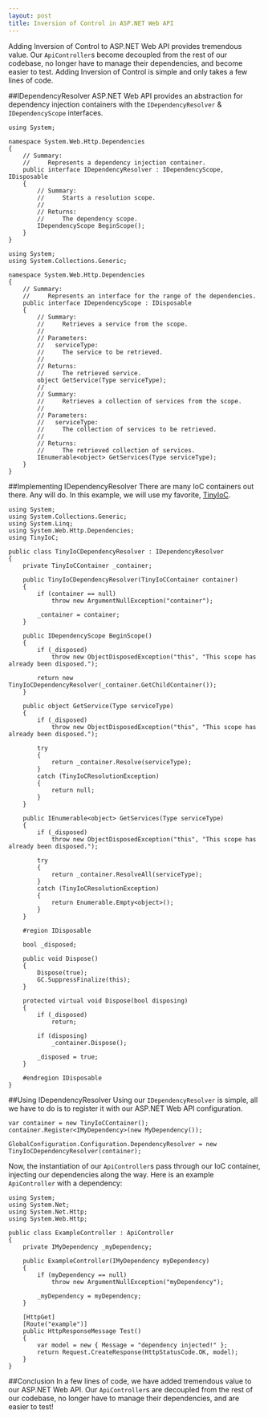 ```yaml
---
layout: post
title: Inversion of Control in ASP.NET Web API
---
```


Adding Inversion of Control to ASP.NET Web API provides tremendous value. Our `ApiController`s become decoupled from the rest of our codebase, no longer have to manage their dependencies, and become easier to test. Adding Inversion of Control is simple and only takes a few lines of code.

##IDependencyResolver
ASP.NET Web API provides an abstraction for dependency injection containers with the `IDependencyResolver` & `IDependencyScope` interfaces.

    using System;
    
    namespace System.Web.Http.Dependencies
    {
        // Summary:
        //     Represents a dependency injection container.
        public interface IDependencyResolver : IDependencyScope, IDisposable
        {
            // Summary:
            //     Starts a resolution scope.
            //
            // Returns:
            //     The dependency scope.
            IDependencyScope BeginScope();
        }
    }

<!--hulk smash!-->

    using System;
    using System.Collections.Generic;
    
    namespace System.Web.Http.Dependencies
    {
        // Summary:
        //     Represents an interface for the range of the dependencies.
        public interface IDependencyScope : IDisposable
        {
            // Summary:
            //     Retrieves a service from the scope.
            //
            // Parameters:
            //   serviceType:
            //     The service to be retrieved.
            //
            // Returns:
            //     The retrieved service.
            object GetService(Type serviceType);
            //
            // Summary:
            //     Retrieves a collection of services from the scope.
            //
            // Parameters:
            //   serviceType:
            //     The collection of services to be retrieved.
            //
            // Returns:
            //     The retrieved collection of services.
            IEnumerable<object> GetServices(Type serviceType);
        }
    }

##Implementing IDependencyResolver
There are many IoC containers out there. Any will do. In this example, we will use my favorite, [TinyIoC](https://github.com/grumpydev/TinyIoC).

    using System;
    using System.Collections.Generic;
    using System.Linq;
    using System.Web.Http.Dependencies;
    using TinyIoC;
    
    public class TinyIoCDependencyResolver : IDependencyResolver
    {
        private TinyIoCContainer _container;

        public TinyIoCDependencyResolver(TinyIoCContainer container)
        {
            if (container == null)
                throw new ArgumentNullException("container");

            _container = container;
        }

        public IDependencyScope BeginScope()
        {
            if (_disposed)
                throw new ObjectDisposedException("this", "This scope has already been disposed.");

            return new TinyIoCDependencyResolver(_container.GetChildContainer());
        }

        public object GetService(Type serviceType)
        {
            if (_disposed)
                throw new ObjectDisposedException("this", "This scope has already been disposed.");

            try
            {
                return _container.Resolve(serviceType);
            }
            catch (TinyIoCResolutionException)
            {
                return null;
            }
        }

        public IEnumerable<object> GetServices(Type serviceType)
        {
            if (_disposed)
                throw new ObjectDisposedException("this", "This scope has already been disposed.");

            try
            {
                return _container.ResolveAll(serviceType);
            }
            catch (TinyIoCResolutionException)
            {
                return Enumerable.Empty<object>();
            }
        }

        #region IDisposable

        bool _disposed;

        public void Dispose()
        {
            Dispose(true);
            GC.SuppressFinalize(this);
        }

        protected virtual void Dispose(bool disposing)
        {
            if (_disposed)
                return;

            if (disposing)
                _container.Dispose();

            _disposed = true;
        }

        #endregion IDisposable
    }

##Using IDependencyResolver
Using our `IDependencyResolver` is simple, all we have to do is to register it with our ASP.NET Web API configuration.

    var container = new TinyIoCContainer();
    container.Register<IMyDependency>(new MyDependency());
    
    GlobalConfiguration.Configuration.DependencyResolver = new TinyIoCDependencyResolver(container);

Now, the instantiation of our `ApiController`s pass through our IoC container, injecting our dependencies along the way. Here is an example `ApiController` with a dependency:

    using System;
    using System.Net;
    using System.Net.Http;
    using System.Web.Http;
    
    public class ExampleController : ApiController
    {
        private IMyDependency _myDependency;
    
        public ExampleController(IMyDependency myDependency)
        {
            if (myDependency == null)
                throw new ArgumentNullException("myDependency");
    
            _myDependency = myDependency;
        }
    
        [HttpGet]
        [Route("example")]
        public HttpResponseMessage Test()
        {
            var model = new { Message = "dependency injected!" };
            return Request.CreateResponse(HttpStatusCode.OK, model);
        }
    }

##Conclusion
In a few lines of code, we have added tremendous value to our ASP.NET Web API. Our `ApiController`s are decoupled from the rest of our codebase, no longer have to manage their dependencies, and are easier to test!